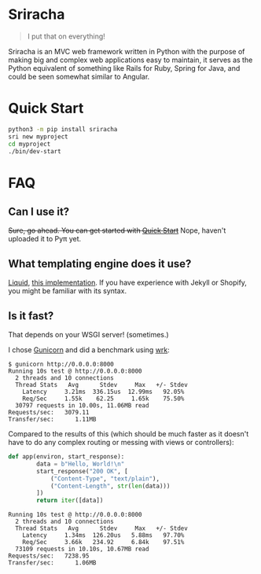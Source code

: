 # Sriracha
> I put that on everything!

Sriracha is an MVC web framework written in Python with the purpose of making
big and complex web applications easy to maintain, it serves as the Python
equivalent of something like Rails for Ruby, Spring for Java, and could be seen
somewhat similar to Angular.

# Quick Start
```bash
python3 -m pip install sriracha
sri new myproject
cd myproject
./bin/dev-start
```

# FAQ
## Can I use it?
~~Sure, go ahead. You can get started with [Quick Start](#quick-start)~~
Nope, haven't uploaded it to Pyπ yet.

## What templating engine does it use?
[Liquid](https://shopify.github.io/liquid/),
[this implementation](https://github.com/jg-rp/liquid). If you have experience
with Jekyll or Shopify, you might be familiar with its syntax.

## Is it fast?
That depends on your WSGI server! (sometimes.)

I chose [Gunicorn](https://gunicorn.org/) and did a benchmark using [wrk](https://github.com/wg/wrk):
```
$ gunicorn http://0.0.0.0:8000
Running 10s test @ http://0.0.0.0:8000
  2 threads and 10 connections
  Thread Stats   Avg      Stdev     Max   +/- Stdev
    Latency     3.21ms  336.15us  12.99ms   92.05%
    Req/Sec     1.55k    62.25     1.65k    75.50%
  30797 requests in 10.00s, 11.06MB read
Requests/sec:   3079.11
Transfer/sec:      1.11MB
````

Compared to the results of this (which should be much faster as it doesn't have
to do any complex routing or messing with views or controllers):
```python
def app(environ, start_response):
        data = b"Hello, World!\n"
        start_response("200 OK", [
            ("Content-Type", "text/plain"),
            ("Content-Length", str(len(data)))
        ])
        return iter([data])
```

```
Running 10s test @ http://0.0.0.0:8000
  2 threads and 10 connections
  Thread Stats   Avg      Stdev     Max   +/- Stdev
    Latency     1.34ms  126.20us   5.88ms   97.70%
    Req/Sec     3.66k   234.92     6.84k    97.51%
  73109 requests in 10.10s, 10.67MB read
Requests/sec:   7238.95
Transfer/sec:      1.06MB
```
